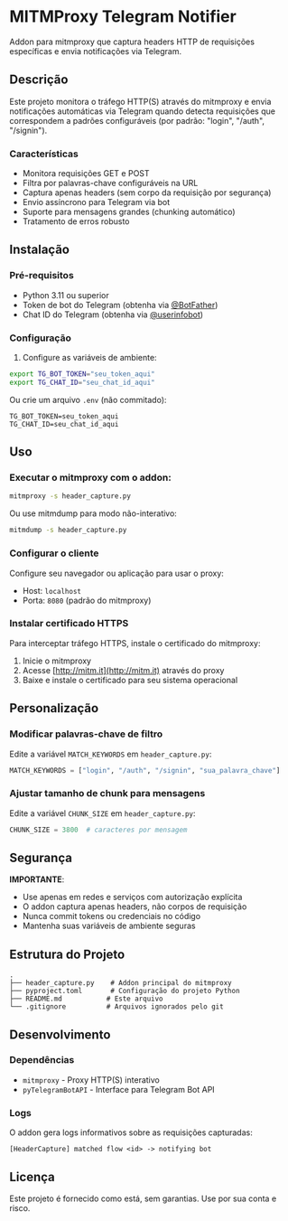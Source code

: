# MITMProxy Telegram Notifier

Addon para mitmproxy que captura headers HTTP de requisições específicas e envia notificações via Telegram.

## Descrição

Este projeto monitora o tráfego HTTP(S) através do mitmproxy e envia notificações automáticas via Telegram quando detecta requisições que correspondem a padrões configuráveis (por padrão: "login", "/auth", "/signin").

### Características

- Monitora requisições GET e POST
- Filtra por palavras-chave configuráveis na URL
- Captura apenas headers (sem corpo da requisição por segurança)
- Envio assíncrono para Telegram via bot
- Suporte para mensagens grandes (chunking automático)
- Tratamento de erros robusto

## Instalação

### Pré-requisitos

- Python 3.11 ou superior
- Token de bot do Telegram (obtenha via [@BotFather](https://t.me/BotFather))
- Chat ID do Telegram (obtenha via [@userinfobot](https://t.me/userinfobot))

### Configuração

1. Configure as variáveis de ambiente:

```bash
export TG_BOT_TOKEN="seu_token_aqui"
export TG_CHAT_ID="seu_chat_id_aqui"
```

Ou crie um arquivo `.env` (não commitado):

```
TG_BOT_TOKEN=seu_token_aqui
TG_CHAT_ID=seu_chat_id_aqui
```

## Uso

### Executar o mitmproxy com o addon:

```bash
mitmproxy -s header_capture.py
```

Ou use mitmdump para modo não-interativo:

```bash
mitmdump -s header_capture.py
```

### Configurar o cliente

Configure seu navegador ou aplicação para usar o proxy:

- Host: `localhost`
- Porta: `8080` (padrão do mitmproxy)

### Instalar certificado HTTPS

Para interceptar tráfego HTTPS, instale o certificado do mitmproxy:

1. Inicie o mitmproxy
2. Acesse [http://mitm.it](http://mitm.it) através do proxy
3. Baixe e instale o certificado para seu sistema operacional

## Personalização

### Modificar palavras-chave de filtro

Edite a variável `MATCH_KEYWORDS` em `header_capture.py`:

```python
MATCH_KEYWORDS = ["login", "/auth", "/signin", "sua_palavra_chave"]
```

### Ajustar tamanho de chunk para mensagens

Edite a variável `CHUNK_SIZE` em `header_capture.py`:

```python
CHUNK_SIZE = 3800  # caracteres por mensagem
```

## Segurança

**IMPORTANTE**: 

- Use apenas em redes e serviços com autorização explícita
- O addon captura apenas headers, não corpos de requisição
- Nunca commit tokens ou credenciais no código
- Mantenha suas variáveis de ambiente seguras

## Estrutura do Projeto

```
.
├── header_capture.py    # Addon principal do mitmproxy
├── pyproject.toml       # Configuração do projeto Python
├── README.md           # Este arquivo
└── .gitignore          # Arquivos ignorados pelo git
```

## Desenvolvimento

### Dependências

- `mitmproxy` - Proxy HTTP(S) interativo
- `pyTelegramBotAPI` - Interface para Telegram Bot API

### Logs

O addon gera logs informativos sobre as requisições capturadas:

```
[HeaderCapture] matched flow <id> -> notifying bot
```

## Licença

Este projeto é fornecido como está, sem garantias. Use por sua conta e risco.
